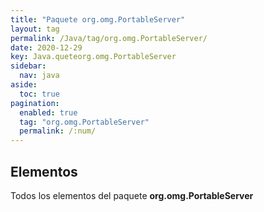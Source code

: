 ```yaml
---
title: "Paquete org.omg.PortableServer"
layout: tag
permalink: /Java/tag/org.omg.PortableServer/
date: 2020-12-29
key: Java.queteorg.omg.PortableServer
sidebar: 
  nav: java
aside: 
  toc: true
pagination: 
  enabled: true
  tag: "org.omg.PortableServer"
  permalink: /:num/
---
```


<h2>Elementos</h2>
Todos los elementos del paquete <strong>org.omg.PortableServer</strong>
